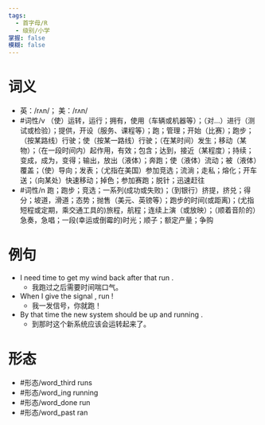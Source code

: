 ```yaml
---
tags:
  - 首字母/R
  - 级别/小学
掌握: false
模糊: false
---
```

# 词义
- 英：/rʌn/； 美：/rʌn/
- #词性/v  （使）运转，运行；拥有，使用（车辆或机器等）；（对…）进行（测试或检验）；提供，开设（服务、课程等）；跑；管理；开始（比赛）；跑步；（按某路线）行驶；使（按某一路线）行驶；（在某时间）发生；移动（某物）；（在一段时间内）起作用，有效；包含；达到，接近（某程度）；持续；变成，成为，变得；输出，放出（液体）；奔跑；使（液体）流动；被（液体）覆盖；（使）导向；发表；（尤指在美国）参加竞选；流淌；走私；熔化；开车送；（向某处）快速移动；掉色；参加赛跑；脱针；迅速赶往
- #词性/n  跑；跑步；竞选；一系列(成功或失败)；（到银行）挤提，挤兑；得分；坡道，滑道；态势；抛售（美元、英镑等）；跑步的时间(或距离)；(尤指短程或定期，乘交通工具的)旅程，航程；连续上演（或放映）；（顺着音阶的）急奏，急唱；一段(幸运或倒霉的)时光；顺子；额定产量；争购
# 例句
- I need time to get my wind back after that run .
	- 我跑过之后需要时间喘口气。
- When I give the signal , run !
	- 我一发信号，你就跑！
- By that time the new system should be up and running .
	- 到那时这个新系统应该会运转起来了。
# 形态
- #形态/word_third runs
- #形态/word_ing running
- #形态/word_done run
- #形态/word_past ran
